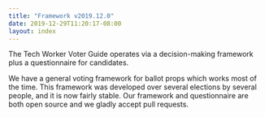 ```yaml
---
title: "Framework v2019.12.0"
date: 2019-12-29T11:20:17-08:00
layout: index
---
```


The Tech Worker Voter Guide operates via a decision-making framework plus a
questionnaire for candidates.

We have a general voting framework for ballot props which works most of the
time. This framework was developed over several elections by several people,
and it is now fairly stable. Our framework and questionnaire are both open
source and we gladly accept pull requests.

